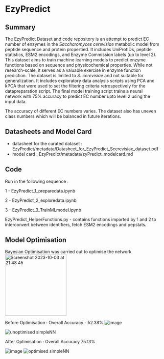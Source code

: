 # EzyPredict

## Summary

The EzyPredict Dataset and code repository is an attempt to predict EC number of enzymes in the _Saccharomyces cerevisiae_ metabolic model from peptide sequence and protein propertied. It includes UniProtIDs, peptide statistics, ESM2 encodings, and Enzyme Commission labels (up to level 2). This dataset aims to train machine learning models to predict enzyme functions based on sequence and physicochemical properties. While not research-scale, it serves as a valuable exercise in enzyme function prediction. The dataset is limited to _S. cerevisiae_ and not suitable for generalization. It includes exploratory data analysis scripts using PCA and kPCA that were used to set the filtering criteria retrospectively for the datapreparation script. The final model training script trains a neural network with 75% accuracy to predict EC number upto level 2 using the input data.

The accuracy of different EC numbers varies. The dataset also has uneven class numbers which will be balanced in future iterations.




## Datasheets and Model Card

- datasheet for the curated dataset : EzyPredict/metadata/Datasheet_for_EzyPredict_Scerevisiae_dataset.pdf
- model card : EzyPredict/metadata/zyPredict_modelcard.md

## Code 

Run in the following sequence :

1 - EzyPredict_1_preparedata.ipynb

2 - EzyPredict_2_exploredata.ipynb

3 - EzyPredict_3_TrainMLmodel.ipynb

EzyPredict_HelperFunctions.py - contains functions imported by 1 and 2 to interconvert between identifiers, fetch ESM2 encodings and pepstats.

## Model Optimisation 

Bayesian Optimisation was carried out to optimise the network
<img width="200" alt="Screenshot 2023-10-03 at 21 48 45" src="https://github.com/simranolak/EzyPredict/assets/19653603/89247062-c6f9-48e6-9cd9-68e16fe15d43">

Before Optimisation : Overall Accuracy - 52.38%
![image](https://github.com/simranolak/EzyPredict/assets/19653603/27632bc7-6dc5-43ab-81e0-a552cc09ceb6)

![unoptimised simpleNN](https://github.com/simranolak/EzyPredict/assets/19653603/b6582ced-3acf-4415-a8fc-1ee54a04c14e)


After Optimisation : Overall Accuracy 75.13%

![image](https://github.com/simranolak/EzyPredict/assets/19653603/6ca65afd-84ba-4f58-be85-81e45b854096)
![optimised simpleNN](https://github.com/simranolak/EzyPredict/assets/19653603/18fcea41-3f0f-4e4b-bd75-36a92e486f1d)


